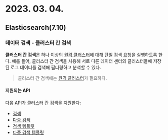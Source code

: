 # 2023. 03. 04.

## Elasticsearch(7.10)

### 데이터 검색 - 클러스터 간 검색

**클러스터 간 검색**은 하나 이상의 [원격 클러스터][remote-cluster]에 대해 단일 검색 요청을 실행하도록 한다. 예를 들어, 클러스터 간 검색을 사용해 서로 다른 데이터 센터의 클러스터들에 저장된 로그 데이터를 검색해 필터링하고 분석할 수 있다.

> 클러스터 간 검색에는 [원격 클러스터][remote-cluster]가 필요하다.

#### 지원되는 API

다음 API가 클러스터 간 검색을 지원한다:

- [검색](https://www.elastic.co/guide/en/elasticsearch/reference/7.10/search-search.html)
- [다중 검색](https://www.elastic.co/guide/en/elasticsearch/reference/7.10/search-multi-search.html)
- [검색 템플릿](https://www.elastic.co/guide/en/elasticsearch/reference/7.10/search-template.html)
- [다중 검색 템플릿](https://www.elastic.co/guide/en/elasticsearch/reference/7.10/multi-search-template.html)



[remote-cluster]: https://www.elastic.co/guide/en/elasticsearch/reference/7.10/modules-remote-clusters.html